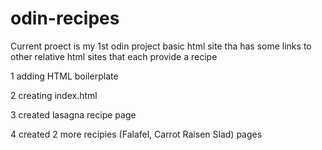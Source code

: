 # odin-recipes

Current proect is my 1st odin project 
basic html site tha has some links to other relative html sites that each provide a recipe 

1 adding HTML boilerplate 

2 creating index.html 

3 created lasagna recipe page

4 created 2 more recipies (Falafel, Carrot Raisen Slad) pages